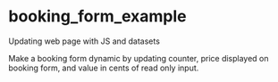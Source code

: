 # booking_form_example
Updating web page with JS and datasets

Make a booking form dynamic by updating counter, price displayed on booking form, and value in cents of read only input.
